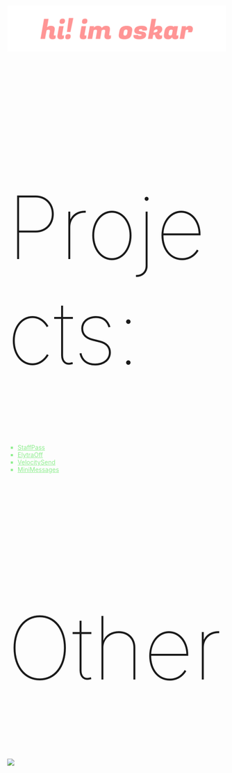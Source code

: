 <!-- CSS -->
<style>
    h1 {
        font-size: 5vh;
        font-weight: 100;
    }

    li {
        color: lightgreen;
        list-style-type: square;
    }

    li a {
        color: lightgreen;
    }
</style>

<!-- HTML -->
<img src="media/oskarzyg/oskarzyg-header.png">
<h1>Projects:</h1>
<ul>
    <li><a href="https://github.com/OskarsMC-Network/StaffPass">StaffPass</a></li>
    <li><a href="https://github.com/OskarsMC-Network/ElytraOff">ElytraOff</a></li>
    <li><a href="https://github.com/OskarsMC-Network/VelocitySend">VelocitySend</a></li>
    <li><a href="https://github.com/OskarsMC-Network/MiniMessages">MiniMessages</a></li>
</ul>

<h1>Other</h1>
<img src="https://github-readme-stats.vercel.app/api?username=oskarzyg&theme=dracula&show_icons=false">
